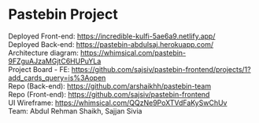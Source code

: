 # Pastebin Project

Deployed Front-end: https://incredible-kulfi-5ae6a9.netlify.app/  
Deployed Back-end: https://pastebin-abdulsaj.herokuapp.com/  
Architecture diagram: https://whimsical.com/pastebin-9FZguAJzaMGjtC6HUPuYLa  
Project Board - FE: https://github.com/sajsiv/pastebin-frontend/projects/1?add_cards_query=is%3Aopen  
Repo (Back-end): https://github.com/arshaikhh/pastebin-team   
Repo (Front-end): https://github.com/sajsiv/pastebin-frontend   
UI Wireframe: https://whimsical.com/QQzNe9PoXTVdFaKySwChUv    
Team: Abdul Rehman Shaikh, Sajjan Sivia  
